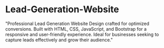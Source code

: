 # Lead-Generation-Website
"Professional Lead Generation Website Design crafted for optimized conversions. Built with HTML, CSS, JavaScript, and Bootstrap for a responsive and user-friendly experience. Ideal for businesses seeking to capture leads effectively and grow their audience."
